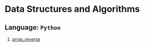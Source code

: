 # Data Structures and Algorithms

## Language: `Python`

1. [array_reverse](code-challenges/array_reverse/README.md)
